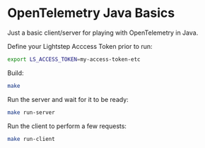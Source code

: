 # OpenTelemetry Java Basics

Just a basic client/server for playing with OpenTelemetry in Java.

Define your Lightstep Acccess Token prior to run:

```sh
export LS_ACCESS_TOKEN=my-access-token-etc
```

Build:

```sh
make
```

Run the server and wait for it to be ready:

```sh
make run-server
```

Run the client to perform a few requests:

```sh
make run-client
```
